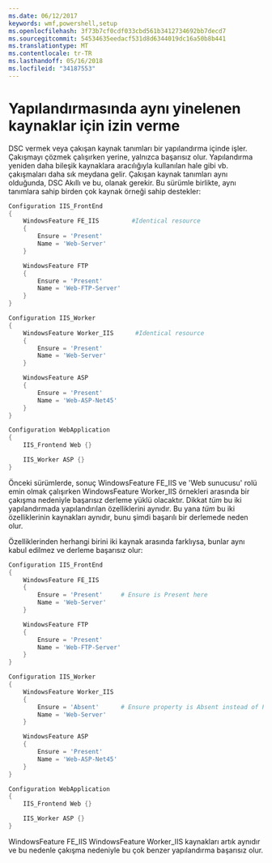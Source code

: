 ```yaml
---
ms.date: 06/12/2017
keywords: wmf,powershell,setup
ms.openlocfilehash: 3f73b7cf0cdf033cbd561b3412734692bb7decd7
ms.sourcegitcommit: 54534635eedacf531d8d6344019dc16a50b8b441
ms.translationtype: MT
ms.contentlocale: tr-TR
ms.lasthandoff: 05/16/2018
ms.locfileid: "34187553"
---
```

# <a name="allowing-for-identical-duplicate-resources-in-a-configuration"></a>Yapılandırmasında aynı yinelenen kaynaklar için izin verme

DSC vermek veya çakışan kaynak tanımları bir yapılandırma içinde işler. Çakışmayı çözmek çalışırken yerine, yalnızca başarısız olur. Yapılandırma yeniden daha bileşik kaynaklara aracılığıyla kullanılan hale gibi vb. çakışmaları daha sık meydana gelir. Çakışan kaynak tanımları aynı olduğunda, DSC Akıllı ve bu, olanak gerekir. Bu sürümle birlikte, aynı tanımlara sahip birden çok kaynak örneği sahip destekler:

```powershell
Configuration IIS_FrontEnd
{
    WindowsFeature FE_IIS         #Identical resource
    {
        Ensure = 'Present'
        Name = 'Web-Server'
    }

    WindowsFeature FTP
    {
        Ensure = 'Present'
        Name = 'Web-FTP-Server'
    }
}

Configuration IIS_Worker
{
    WindowsFeature Worker_IIS      #Identical resource
    {
        Ensure = 'Present'
        Name = 'Web-Server'
    }

    WindowsFeature ASP
    {
        Ensure = 'Present'
        Name = 'Web-ASP-Net45'
    }
}

Configuration WebApplication
{
    IIS_Frontend Web {}

    IIS_Worker ASP {}
}
```

Önceki sürümlerde, sonuç WindowsFeature FE_IIS ve 'Web sunucusu' rolü emin olmak çalışırken WindowsFeature Worker_IIS örnekleri arasında bir çakışma nedeniyle başarısız derleme yüklü olacaktır. Dikkat *tüm* bu iki yapılandırmada yapılandırılan özelliklerini aynıdır. Bu yana *tüm* bu iki özelliklerinin kaynakları aynıdır, bunu şimdi başarılı bir derlemede neden olur.

Özelliklerinden herhangi birini iki kaynak arasında farklıysa, bunlar aynı kabul edilmez ve derleme başarısız olur:

```powershell
Configuration IIS_FrontEnd
{
    WindowsFeature FE_IIS
    {
        Ensure = 'Present'     # Ensure is Present here
        Name = 'Web-Server'
    }

    WindowsFeature FTP
    {
        Ensure = 'Present'
        Name = 'Web-FTP-Server'
    }
}

Configuration IIS_Worker
{
    WindowsFeature Worker_IIS
    {
        Ensure = 'Absent'      # Ensure property is Absent instead of Present
        Name = 'Web-Server'
    }

    WindowsFeature ASP
    {
        Ensure = 'Present'
        Name = 'Web-ASP-Net45'
    }
}

Configuration WebApplication
{
    IIS_Frontend Web {}

    IIS_Worker ASP {}
}
```

WindowsFeature FE_IIS WindowsFeature Worker_IIS kaynakları artık aynıdır ve bu nedenle çakışma nedeniyle bu çok benzer yapılandırma başarısız olur.
